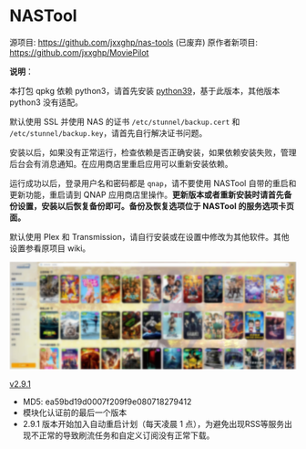 # NASTool

源项目: <https://github.com/jxxghp/nas-tools> (已废弃)
原作者新项目: <https://github.com/jxxghp/MoviePilot>

**说明**：

本打包 qpkg 依赖 python3，请首先安装 [python39](https://www.qnapclub.eu/en/qpkg/1134)，基于此版本，其他版本 python3 没有适配。

默认使用 SSL 并使用 NAS 的证书 `/etc/stunnel/backup.cert` 和 `/etc/stunnel/backup.key`，请首先自行解决证书问题。

安装以后，如果没有正常运行，检查依赖是否正确安装，如果依赖安装失败，管理后台会有消息通知。在应用商店里重启应用可以重新安装依赖。

运行成功以后，登录用户名和密码都是 `qnap`，请不要使用 NASTool 自带的重启和更新功能，重启请到 QNAP 应用商店里操作。**更新版本或者重新安装时请首先备份设置，安装以后恢复备份即可。备份及恢复选项位于 NASTool 的服务选项卡页面。**

默认使用 Plex 和 Transmission，请自行安装或在设置中修改为其他软件。其他设置参看原项目 wiki。

![nastool](/nastool/nastool.png)

[v2.9.1](/nastool/build/nastool_2.9.1_x86_64.qpkg)

- MD5: ea59bd19d0007f209f9e080718279412
- 模块化认证前的最后一个版本
- 2.9.1 版本开始加入自动重启计划（每天凌晨 1 点），为避免出现RSS等服务出现不正常的导致刷流任务和自定义订阅没有正常下载。
